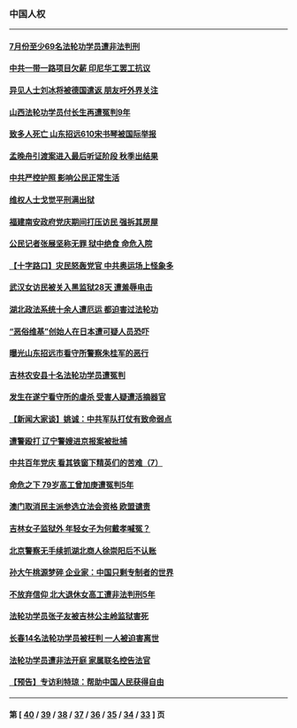 ### 中国人权
---
#### [7月份至少69名法轮功学员遭非法判刑](../../pages/ncid278/n13140630.md) 
#### [中共一带一路项目欠薪 印尼华工罢工抗议](../../pages/ncid278/n13140502.md) 
#### [异见人士刘冰将被德国遣返 朋友吁外界关注](../../pages/ncid278/n13139302.md) 
#### [山西法轮功学员付长生再遭冤判9年](../../pages/ncid278/n13139126.md) 
#### [致多人死亡 山东招远610宋书琴被国际举报](../../pages/ncid278/n13138249.md) 
#### [孟晚舟引渡案进入最后听证阶段 秋季出结果](../../pages/ncid278/n13139110.md) 
#### [中共严控护照 影响公民正常生活](../../pages/ncid278/n13138699.md) 
#### [维权人士戈觉平刑满出狱](../../pages/ncid278/n13138301.md) 
#### [福建南安政府党庆期间打压访民 强拆其房屋](../../pages/ncid278/n13136333.md) 
#### [公民记者张展坚称无罪 狱中绝食 命危入院](../../pages/ncid278/n13135998.md) 
#### [【十字路口】灾民怒轰党官 中共奥运场上怪象多](../../pages/ncid278/n13135846.md) 
#### [武汉女访民被关入黑监狱28天 遭羞辱电击](../../pages/ncid278/n13136270.md) 
#### [湖北政法系统十余人遭厄运 都迫害过法轮功](../../pages/ncid278/n13135724.md) 
#### [“恶俗维基”创始人在日本遭可疑人员恐吓](../../pages/ncid278/n13135041.md) 
#### [曝光山东招远市看守所警察朱桂军的恶行](../../pages/ncid278/n13133864.md) 
#### [吉林农安县十名法轮功学员遭冤判](../../pages/ncid278/n13133661.md) 
#### [发生在遂宁看守所的虐杀 受害人疑遭活摘器官](../../pages/ncid278/n13133093.md) 
#### [【新闻大家谈】姚诚：中共军队打仗有致命弱点](../../pages/ncid278/n13133212.md) 
#### [遭警殴打 辽宁警嫂进京报案被批捕](../../pages/ncid278/n13132951.md) 
#### [中共百年党庆 看其铁窗下精英们的苦难（7）](../../pages/ncid278/n13129843.md) 
#### [命危之下 79岁高工曾加庚遭冤判5年](../../pages/ncid278/n13130971.md) 
#### [澳门取消民主派参选立法会资格 欧盟谴责](../../pages/ncid278/n13131735.md) 
#### [吉林女子监狱外 年轻女子为何戴孝喊冤？](../../pages/ncid278/n13130358.md) 
#### [北京警察无手续抓湖北商人徐崇阳后不认账](../../pages/ncid278/n13130705.md) 
#### [孙大午桃源梦碎 企业家：中国只剩专制者的世界](../../pages/ncid278/n13129967.md) 
#### [不放弃信仰 北大退休女高工遭非法判刑5年](../../pages/ncid278/n13129651.md) 
#### [法轮功学员张子友被吉林公主岭监狱害死](../../pages/ncid278/n13129164.md) 
#### [长春14名法轮功学员被枉判 一人被迫害离世](../../pages/ncid278/n13128451.md) 
#### [法轮功学员遭非法开庭 家属联名控告法官](../../pages/ncid278/n13128279.md) 
#### [【预告】专访利特琼：帮助中国人民获得自由](../../pages/ncid278/n13127996.md) 

---
#### 第 [ [40](./40.md) / [39](./39.md) / [38](./38.md) / [37](./37.md) / [36](./36.md) / [35](./35.md) / [34](./34.md) / [33](./33.md) ] 页
